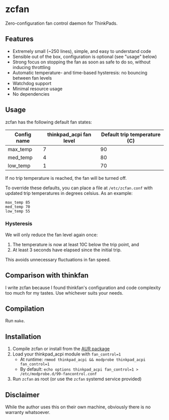 # zcfan

Zero-configuration fan control daemon for ThinkPads.

## Features

- Extremely small (~250 lines), simple, and easy to understand code
- Sensible out of the box, configuration is optional (see "usage" below)
- Strong focus on stopping the fan as soon as safe to do so, without inducing
  throttling
- Automatic temperature- and time-based hysteresis: no bouncing between fan
  levels
- Watchdog support
- Minimal resource usage
- No dependencies

## Usage

zcfan has the following default fan states:

| Config name | thinkpad_acpi fan level | Default trip temperature (C) |
|-------------|-------------------------|------------------------------|
| max_temp    | 7                       | 90                           |
| med_temp    | 4                       | 80                           |
| low_temp    | 1                       | 70                           |

If no trip temperature is reached, the fan will be turned off.

To override these defaults, you can place a file at `/etc/zcfan.conf` with
updated trip temperatures in degrees celsius. As an example:

    max_temp 85
    med_temp 70
    low_temp 55

### Hysteresis

We will only reduce the fan level again once:

1. The temperature is now at least 10C below the trip point, and
2. At least 3 seconds have elapsed since the initial trip.

This avoids unnecessary fluctuations in fan speed.

## Comparison with thinkfan

I write zcfan because I found thinkfan's configuration and code complexity too
much for my tastes. Use whichever suits your needs.

## Compilation

Run `make`.

## Installation

1. Compile zcfan or install from the [AUR
   package](https://aur.archlinux.org/packages/zcfan)
2. Load your thinkpad_acpi module with `fan_control=1`
    - At runtime: `rmmod thinkpad_acpi && modprobe thinkpad_acpi fan_control=1`
    - By default: `echo options thinkpad_acpi fan_control=1 > /etc/modprobe.d/99-fancontrol.conf`
3. Run `zcfan` as root (or use the `zcfan` systemd service provided)

## Disclaimer

While the author uses this on their own machine, obviously there is no warranty
whatsoever.
